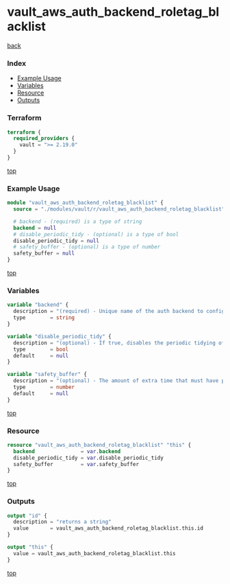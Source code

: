 # vault_aws_auth_backend_roletag_blacklist

[back](../vault.md)

### Index

- [Example Usage](#example-usage)
- [Variables](#variables)
- [Resource](#resource)
- [Outputs](#outputs)

### Terraform

```terraform
terraform {
  required_providers {
    vault = ">= 2.19.0"
  }
}
```

[top](#index)

### Example Usage

```terraform
module "vault_aws_auth_backend_roletag_blacklist" {
  source = "./modules/vault/r/vault_aws_auth_backend_roletag_blacklist"

  # backend - (required) is a type of string
  backend = null
  # disable_periodic_tidy - (optional) is a type of bool
  disable_periodic_tidy = null
  # safety_buffer - (optional) is a type of number
  safety_buffer = null
}
```

[top](#index)

### Variables

```terraform
variable "backend" {
  description = "(required) - Unique name of the auth backend to configure."
  type        = string
}

variable "disable_periodic_tidy" {
  description = "(optional) - If true, disables the periodic tidying of the roletag blacklist entries."
  type        = bool
  default     = null
}

variable "safety_buffer" {
  description = "(optional) - The amount of extra time that must have passed beyond the roletag expiration, before it's removed from backend storage."
  type        = number
  default     = null
}
```

[top](#index)

### Resource

```terraform
resource "vault_aws_auth_backend_roletag_blacklist" "this" {
  backend               = var.backend
  disable_periodic_tidy = var.disable_periodic_tidy
  safety_buffer         = var.safety_buffer
}
```

[top](#index)

### Outputs

```terraform
output "id" {
  description = "returns a string"
  value       = vault_aws_auth_backend_roletag_blacklist.this.id
}

output "this" {
  value = vault_aws_auth_backend_roletag_blacklist.this
}
```

[top](#index)